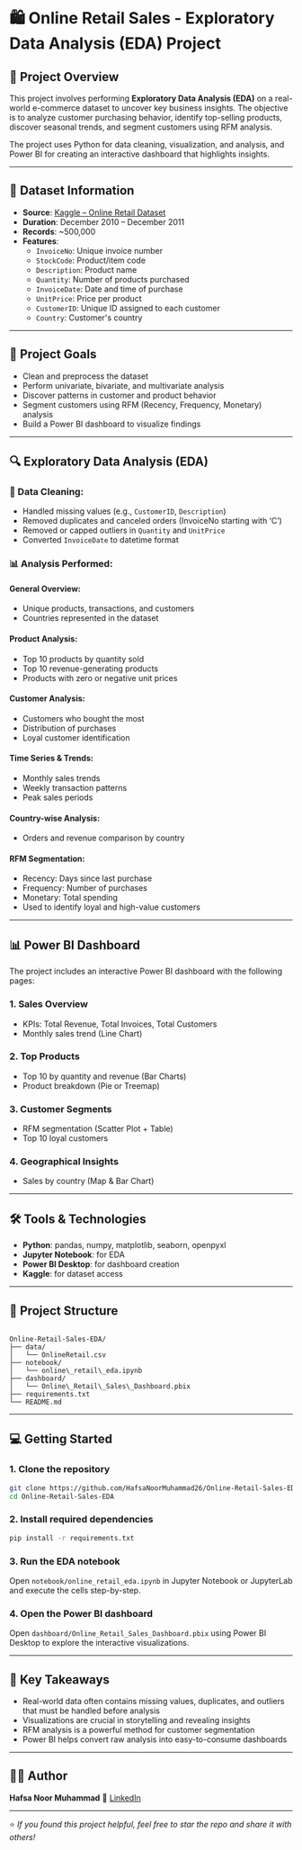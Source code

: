 # 🛍️ Online Retail Sales - Exploratory Data Analysis (EDA) Project

## 📌 Project Overview

This project involves performing **Exploratory Data Analysis (EDA)** on a real-world e-commerce dataset to uncover key business insights. The objective is to analyze customer purchasing behavior, identify top-selling products, discover seasonal trends, and segment customers using RFM analysis.

The project uses Python for data cleaning, visualization, and analysis, and Power BI for creating an interactive dashboard that highlights insights.

---

## 📁 Dataset Information

- **Source**: [Kaggle – Online Retail Dataset](https://www.kaggle.com/datasets/lakshmi25npathi/online-retail-dataset)
- **Duration**: December 2010 – December 2011
- **Records**: ~500,000
- **Features**:
  - `InvoiceNo`: Unique invoice number
  - `StockCode`: Product/item code
  - `Description`: Product name
  - `Quantity`: Number of products purchased
  - `InvoiceDate`: Date and time of purchase
  - `UnitPrice`: Price per product
  - `CustomerID`: Unique ID assigned to each customer
  - `Country`: Customer's country

---

## 🎯 Project Goals

- Clean and preprocess the dataset
- Perform univariate, bivariate, and multivariate analysis
- Discover patterns in customer and product behavior
- Segment customers using RFM (Recency, Frequency, Monetary) analysis
- Build a Power BI dashboard to visualize findings

---

## 🔍 Exploratory Data Analysis (EDA)

### 🧼 Data Cleaning:
- Handled missing values (e.g., `CustomerID`, `Description`)
- Removed duplicates and canceled orders (InvoiceNo starting with ‘C’)
- Removed or capped outliers in `Quantity` and `UnitPrice`
- Converted `InvoiceDate` to datetime format

### 📊 Analysis Performed:

#### General Overview:
- Unique products, transactions, and customers
- Countries represented in the dataset

#### Product Analysis:
- Top 10 products by quantity sold
- Top 10 revenue-generating products
- Products with zero or negative unit prices

#### Customer Analysis:
- Customers who bought the most
- Distribution of purchases
- Loyal customer identification

#### Time Series & Trends:
- Monthly sales trends
- Weekly transaction patterns
- Peak sales periods

#### Country-wise Analysis:
- Orders and revenue comparison by country

#### RFM Segmentation:
- Recency: Days since last purchase
- Frequency: Number of purchases
- Monetary: Total spending
- Used to identify loyal and high-value customers

---

## 📊 Power BI Dashboard

The project includes an interactive Power BI dashboard with the following pages:

### 1. Sales Overview
- KPIs: Total Revenue, Total Invoices, Total Customers
- Monthly sales trend (Line Chart)

### 2. Top Products
- Top 10 by quantity and revenue (Bar Charts)
- Product breakdown (Pie or Treemap)

### 3. Customer Segments
- RFM segmentation (Scatter Plot + Table)
- Top 10 loyal customers

### 4. Geographical Insights
- Sales by country (Map & Bar Chart)

---

## 🛠️ Tools & Technologies

- **Python**: pandas, numpy, matplotlib, seaborn, openpyxl
- **Jupyter Notebook**: for EDA
- **Power BI Desktop**: for dashboard creation
- **Kaggle**: for dataset access

---

## 📁 Project Structure

```

Online-Retail-Sales-EDA/
├── data/
│   └── OnlineRetail.csv
├── notebook/
│   └── online\_retail\_eda.ipynb
├── dashboard/
│   └── Online\_Retail\_Sales\_Dashboard.pbix
├── requirements.txt
└── README.md

````

---

## 💻 Getting Started

### 1. Clone the repository

```bash
git clone https://github.com/HafsaNoorMuhammad26/Online-Retail-Sales-EDA.git
cd Online-Retail-Sales-EDA
````

### 2. Install required dependencies

```bash
pip install -r requirements.txt
```

### 3. Run the EDA notebook

Open `notebook/online_retail_eda.ipynb` in Jupyter Notebook or JupyterLab and execute the cells step-by-step.

### 4. Open the Power BI dashboard

Open `dashboard/Online_Retail_Sales_Dashboard.pbix` using Power BI Desktop to explore the interactive visualizations.

---

## 📌 Key Takeaways

* Real-world data often contains missing values, duplicates, and outliers that must be handled before analysis
* Visualizations are crucial in storytelling and revealing insights
* RFM analysis is a powerful method for customer segmentation
* Power BI helps convert raw analysis into easy-to-consume dashboards

---

## 🙋‍♀️ Author

**Hafsa Noor Muhammad**
🔗 [LinkedIn](https://www.linkedin.com/in/hafsa-noor-muhammad-67b96331a/)

---

⭐ *If you found this project helpful, feel free to star the repo and share it with others!*

```
